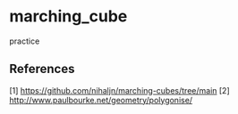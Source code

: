 # marching_cube
 practice

## References  
[1] https://github.com/nihaljn/marching-cubes/tree/main
[2] http://www.paulbourke.net/geometry/polygonise/
